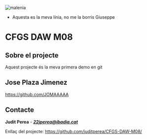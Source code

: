 ![malenia](https://github.com/juditperea/CFGS-DAW-M08/assets/137046196/cfaf12b2-95eb-4e46-94ee-adc0fc93c949)
 - Aquesta es la meva línia, no me la borris Giuseppe 
# CFGS DAW M08
## Sobre el projecte
Aquest projecte és la meva primera demo en git
## Jose Plaza Jimenez
https://github.com/JOMAAAAA
## Contacte
**Judit Perea** - ***22jperea@ibadia.cat***

Enllaç del projecte:
https://github.com/juditperea/CFGS-DAW-M08/
